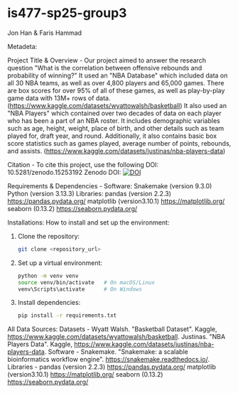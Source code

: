 # is477-sp25-group3
Jon Han &amp; Faris Hammad

Metadeta:

Project Title & Overview - 
Our project aimed to answer the research question "What is the correlation between offensive rebounds and probability of winning?"
It used an "NBA Database" which included data on all 30 NBA teams, as well as over 4,800 players and 65,000 games. There are box scores for over 95% of all of these games, as well as play-by-play game data with 13M+ rows of data. (https://www.kaggle.com/datasets/wyattowalsh/basketball) It also used an "NBA Players" which contained over two decades of data on each player who has been a part of an NBA roster. It includes demographic variables such as age, height, weight, place of birth, and other details such as team played for, draft year, and round. Additionally, it also contains basic box score statistics such as games played, average number of points, rebounds, and assists. (https://www.kaggle.com/datasets/justinas/nba-players-data)

Citation - 
To cite this project, use the following DOI: 
10.5281/zenodo.15253192
Zenodo DOI: [![DOI](https://zenodo.org/badge/946780081.svg)](https://doi.org/10.5281/zenodo.15253191)

Requirements & Dependencies - 
Software:
Snakemake (version 9.3.0)
Python (version 3.13.3)
Libraries:
pandas (version 2.2.3) https://pandas.pydata.org/
matplotlib (version3.10.1) https://matplotlib.org/
seaborn (0.13.2) https://seaborn.pydata.org/

Installations:
How to install and set up the environment:
1. Clone the repository:
    ```bash
    git clone <repository_url>
    ```
2. Set up a virtual environment:
    ```bash
    python -m venv venv
    source venv/bin/activate   # On macOS/Linux
    venv\Scripts\activate      # On Windows
    ```
3. Install dependencies:
    ```bash
    pip install -r requirements.txt
    ```

All Data Sources:
Datasets - 
Wyatt Walsh. "Basketball Dataset". Kaggle, https://www.kaggle.com/datasets/wyattowalsh/basketball.
Justinas. "NBA Players Data". Kaggle, https://www.kaggle.com/datasets/justinas/nba-players-data.
Software - 
Snakemake. "Snakemake: a scalable bioinformatics workflow engine". https://snakemake.readthedocs.io/.
Libraries - 
pandas (version 2.2.3) https://pandas.pydata.org/
matplotlib (version3.10.1) https://matplotlib.org/
seaborn (0.13.2) https://seaborn.pydata.org/

